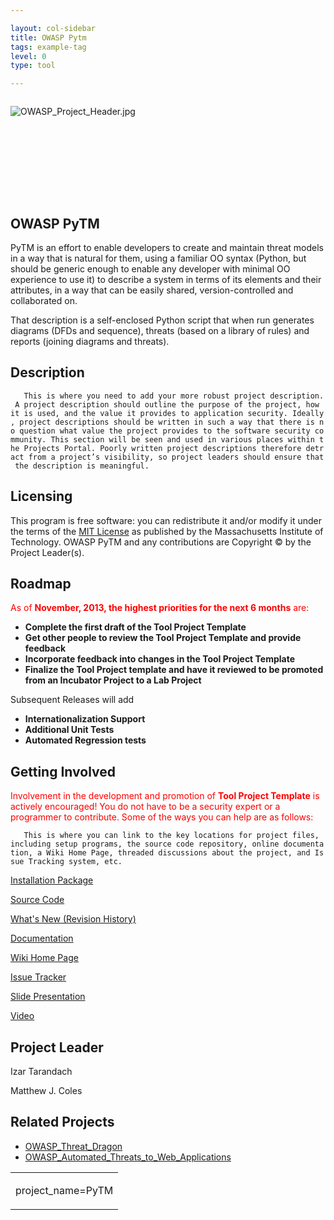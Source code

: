 ```yaml
---

layout: col-sidebar
title: OWASP Pytm
tags: example-tag
level: 0
type: tool

---
```

<div style="width:100%;height:160px;border:0,margin:0;overflow: hidden;">

![OWASP_Project_Header.jpg](OWASP_Project_Header.jpg
"OWASP_Project_Header.jpg")

</div>

<table>
<tbody>
<tr class="odd">
<td><p>project_name=PyTM</p></td>
<h2 id="owasp_pytm">OWASP PyTM</h2>
<p>PyTM is an effort to enable developers to create and maintain threat models in a way that is natural for them, using a familiar OO syntax (Python, but should be generic enough to enable any developer with minimal OO experience to use it) to describe a system in terms of its elements and their attributes, in a way that can be easily shared, version-controlled and collaborated on.</p>
<p>That description is a self-enclosed Python script that when run generates diagrams (DFDs and sequence), threats (based on a library of rules) and reports (joining diagrams and threats).</p>
<h2 id="description">Description</h2>
<p><span style="color:#ff0000"></p>
<p><code>   This is where you need to add your more robust project description. A project description should outline the purpose of the project, how it is used, and the value it provides to application security. Ideally, project descriptions should be written in such a way that there is no question what value the project provides to the software security community. This section will be seen and used in various places within the Projects Portal. Poorly written project descriptions therefore detract from a project’s visibility, so project leaders should ensure that the description is meaningful.  </code></p>
<p></span></p>
<h2 id="licensing">Licensing</h2>
<p>This program is free software: you can redistribute it and/or modify it under the terms of the <a href="https://opensource.org/licenses/MIT">MIT License</a> as published by the Massachusetts Institute of Technology. OWASP PyTM and any contributions are Copyright © by the Project Leader(s).</p>
<h2 id="roadmap">Roadmap</h2>
<p><span style="color:#ff0000"> As of <strong>November, 2013, the highest priorities for the next 6 months</strong> are: <strong></p>
<ul>
<li>Complete the first draft of the Tool Project Template</li>
<li>Get other people to review the Tool Project Template and provide feedback</li>
<li>Incorporate feedback into changes in the Tool Project Template</li>
<li>Finalize the Tool Project template and have it reviewed to be promoted from an Incubator Project to a Lab Project</li>
</ul>
<p></strong></p>
<p>Subsequent Releases will add <strong></p>
<ul>
<li>Internationalization Support</li>
<li>Additional Unit Tests</li>
<li>Automated Regression tests</li>
</ul>
<p></strong></p>
<h2 id="getting_involved">Getting Involved</h2>
<p><span style="color:#ff0000"> Involvement in the development and promotion of <strong>Tool Project Template</strong> is actively encouraged! You do not have to be a security expert or a programmer to contribute. Some of the ways you can help are as follows:</p></td>
<p><span style="color:#ff0000"></p>
<p><code>   This is where you can link to the key locations for project files, including setup programs, the source code repository, online documentation, a Wiki Home Page, threaded discussions about the project, and Issue Tracking system, etc. </code></p>
<p></span></p>
<p><a href="https://github.com/SamanthaGroves">Installation Package</a></p>
<p><a href="https://github.com/SamanthaGroves">Source Code</a></p>
<p><a href="https://github.com/SamanthaGroves">What's New (Revision History)</a></p>
<p><a href="https://github.com/SamanthaGroves">Documentation</a></p>
<p><a href="https://github.com/SamanthaGroves">Wiki Home Page</a></p>
<p><a href="https://github.com/SamanthaGroves">Issue Tracker</a></p>
<p><a href="https://github.com/SamanthaGroves">Slide Presentation</a></p>
<p><a href="https://github.com/SamanthaGroves">Video</a></p>
<h2 id="project_leader">Project Leader</h2>
<p>Izar Tarandach</p>
<p>Matthew J. Coles</p>
<h2 id="related_projects">Related Projects</h2>
<ul>
<li><a href="OWASP_Threat_Dragon" title="wikilink">OWASP_Threat_Dragon</a></li>
<li><a href="OWASP_Automated_Threats_to_Web_Applications" title="wikilink">OWASP_Automated_Threats_to_Web_Applications</a></li>
</ul></td>
</tr>
</tbody>
</table>
